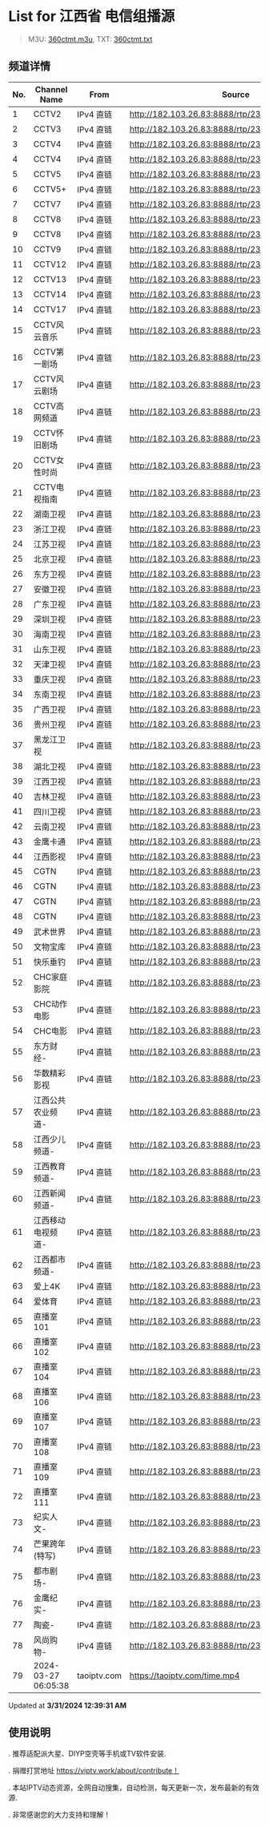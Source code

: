 # List for **江西省 电信组播源**

> M3U: [360ctmt.m3u](/360ctmt.m3u), TXT: [360ctmt.txt](/txt/360ctmt.txt)

## 频道详情

| No. | Channel Name | From | Source |
| --- | ------------ | ---- | ------ |
| 1 | CCTV2 | IPv4 直链 | <http://182.103.26.83:8888/rtp/239.252.220.183:5140> |
| 2 | CCTV3 | IPv4 直链 | <http://182.103.26.83:8888/rtp/239.252.219.252:5140> |
| 3 | CCTV4 | IPv4 直链 | <http://182.103.26.83:8888/rtp/239.252.219.193:5140> |
| 4 | CCTV4 | IPv4 直链 | <http://182.103.26.83:8888/rtp/239.252.220.184:5140> |
| 5 | CCTV5 | IPv4 直链 | <http://182.103.26.83:8888/rtp/239.252.219.198:5140> |
| 6 | CCTV5+ | IPv4 直链 | <http://182.103.26.83:8888/rtp/239.252.219.72:5140> |
| 7 | CCTV7 | IPv4 直链 | <http://182.103.26.83:8888/rtp/239.252.220.185:5140> |
| 8 | CCTV8 | IPv4 直链 | <http://182.103.26.83:8888/rtp/239.252.219.253:5140> |
| 9 | CCTV8 | IPv4 直链 | <http://182.103.26.83:8888/rtp/239.252.220.196:5140> |
| 10 | CCTV9 | IPv4 直链 | <http://182.103.26.83:8888/rtp/239.252.220.186:5140> |
| 11 | CCTV12 | IPv4 直链 | <http://182.103.26.83:8888/rtp/239.252.220.187:5140> |
| 12 | CCTV13 | IPv4 直链 | <http://182.103.26.83:8888/rtp/239.252.219.139:5140> |
| 13 | CCTV14 | IPv4 直链 | <http://182.103.26.83:8888/rtp/239.252.220.92:5140> |
| 14 | CCTV17 | IPv4 直链 | <http://182.103.26.83:8888/rtp/239.252.220.192:5140> |
| 15 | CCTV风云音乐 | IPv4 直链 | <http://182.103.26.83:8888/rtp/239.252.219.87:5140> |
| 16 | CCTV第一剧场 | IPv4 直链 | <http://182.103.26.83:8888/rtp/239.252.219.86:5140> |
| 17 | CCTV风云剧场 | IPv4 直链 | <http://182.103.26.83:8888/rtp/239.252.219.89:5140> |
| 18 | CCTV高网频道 | IPv4 直链 | <http://182.103.26.83:8888/rtp/239.252.219.95:5140> |
| 19 | CCTV怀旧剧场 | IPv4 直链 | <http://182.103.26.83:8888/rtp/239.252.219.90:5140> |
| 20 | CCTV女性时尚 | IPv4 直链 | <http://182.103.26.83:8888/rtp/239.252.219.94:5140> |
| 21 | CCTV电视指南 | IPv4 直链 | <http://182.103.26.83:8888/rtp/239.252.219.97:5140> |
| 22 | 湖南卫视 | IPv4 直链 | <http://182.103.26.83:8888/rtp/239.252.219.201:5140> |
| 23 | 浙江卫视 | IPv4 直链 | <http://182.103.26.83:8888/rtp/239.252.219.210:5140> |
| 24 | 江苏卫视 | IPv4 直链 | <http://182.103.26.83:8888/rtp/239.252.219.214:5140> |
| 25 | 北京卫视 | IPv4 直链 | <http://182.103.26.83:8888/rtp/239.252.219.206:5140> |
| 26 | 东方卫视 | IPv4 直链 | <http://182.103.26.83:8888/rtp/239.252.219.229:5140> |
| 27 | 安徽卫视 | IPv4 直链 | <http://182.103.26.83:8888/rtp/239.252.220.83:5140> |
| 28 | 广东卫视 | IPv4 直链 | <http://182.103.26.83:8888/rtp/239.252.219.213:5140> |
| 29 | 深圳卫视 | IPv4 直链 | <http://182.103.26.83:8888/rtp/239.252.219.212:5140> |
| 30 | 海南卫视 | IPv4 直链 | <http://182.103.26.83:8888/rtp/239.252.219.178:5140> |
| 31 | 山东卫视 | IPv4 直链 | <http://182.103.26.83:8888/rtp/239.252.219.228:5140> |
| 32 | 天津卫视 | IPv4 直链 | <http://182.103.26.83:8888/rtp/239.252.220.61:5140> |
| 33 | 重庆卫视 | IPv4 直链 | <http://182.103.26.83:8888/rtp/239.252.220.94:5140> |
| 34 | 东南卫视 | IPv4 直链 | <http://182.103.26.83:8888/rtp/239.252.220.82:5140> |
| 35 | 广西卫视 | IPv4 直链 | <http://182.103.26.83:8888/rtp/239.252.219.183:5140> |
| 36 | 贵州卫视 | IPv4 直链 | <http://182.103.26.83:8888/rtp/239.252.220.190:5140> |
| 37 | 黑龙江卫视 | IPv4 直链 | <http://182.103.26.83:8888/rtp/239.252.219.211:5140> |
| 38 | 湖北卫视 | IPv4 直链 | <http://182.103.26.83:8888/rtp/239.252.219.208:5140> |
| 39 | 江西卫视 | IPv4 直链 | <http://182.103.26.83:8888/rtp/239.252.220.63:5140> |
| 40 | 吉林卫视 | IPv4 直链 | <http://182.103.26.83:8888/rtp/239.252.220.188:5140> |
| 41 | 四川卫视 | IPv4 直链 | <http://182.103.26.83:8888/rtp/239.252.220.93:5140> |
| 42 | 云南卫视 | IPv4 直链 | <http://182.103.26.83:8888/rtp/239.252.219.185:5140> |
| 43 | 金鹰卡通 | IPv4 直链 | <http://182.103.26.83:8888/rtp/239.252.219.69:5140> |
| 44 | 江西影视 | IPv4 直链 | <http://182.103.26.83:8888/rtp/239.252.220.242:5140> |
| 45 | CGTN | IPv4 直链 | <http://182.103.26.83:8888/rtp/239.252.219.194:5140> |
| 46 | CGTN | IPv4 直链 | <http://182.103.26.83:8888/rtp/239.252.219.196:5140> |
| 47 | CGTN | IPv4 直链 | <http://182.103.26.83:8888/rtp/239.252.219.65:5140> |
| 48 | CGTN | IPv4 直链 | <http://182.103.26.83:8888/rtp/239.252.219.66:5140> |
| 49 | 武术世界 | IPv4 直链 | <http://182.103.26.83:8888/rtp/239.252.220.180:5140> |
| 50 | 文物宝库 | IPv4 直链 | <http://182.103.26.83:8888/rtp/239.252.220.158:5140> |
| 51 | 快乐垂钓 | IPv4 直链 | <http://182.103.26.83:8888/rtp/239.252.220.177:5140> |
| 52 | CHC家庭影院 | IPv4 直链 | <http://182.103.26.83:8888/rtp/239.252.219.84:5140> |
| 53 | CHC动作电影 | IPv4 直链 | <http://182.103.26.83:8888/rtp/239.252.219.85:5140> |
| 54 | CHC电影 | IPv4 直链 | <http://182.103.26.83:8888/rtp/239.252.219.83:5140> |
| 55 | 东方财经- | IPv4 直链 | <http://182.103.26.83:8888/rtp/239.252.219.57:5140> |
| 56 | 华数精彩影视 | IPv4 直链 | <http://182.103.26.83:8888/rtp/239.252.220.223:5140> |
| 57 | 江西公共农业频道- | IPv4 直链 | <http://182.103.26.83:8888/rtp/239.252.220.102:5140> |
| 58 | 江西少儿频道- | IPv4 直链 | <http://182.103.26.83:8888/rtp/239.252.219.113:5140> |
| 59 | 江西教育频道- | IPv4 直链 | <http://182.103.26.83:8888/rtp/239.252.219.115:5140> |
| 60 | 江西新闻频道- | IPv4 直链 | <http://182.103.26.83:8888/rtp/239.252.220.100:5140> |
| 61 | 江西移动电视频道- | IPv4 直链 | <http://182.103.26.83:8888/rtp/239.252.220.241:5140> |
| 62 | 江西都市频道- | IPv4 直链 | <http://182.103.26.83:8888/rtp/239.252.220.238:5140> |
| 63 | 爱上4K | IPv4 直链 | <http://182.103.26.83:8888/rtp/239.252.220.212:5140> |
| 64 | 爱体育 | IPv4 直链 | <http://182.103.26.83:8888/rtp/239.252.220.211:5140> |
| 65 | 直播室101 | IPv4 直链 | <http://182.103.26.83:8888/rtp/239.252.219.53:5140> |
| 66 | 直播室102 | IPv4 直链 | <http://182.103.26.83:8888/rtp/239.252.219.91:5140> |
| 67 | 直播室104 | IPv4 直链 | <http://182.103.26.83:8888/rtp/239.252.219.112:5140> |
| 68 | 直播室106 | IPv4 直链 | <http://182.103.26.83:8888/rtp/239.252.219.135:5140> |
| 69 | 直播室107 | IPv4 直链 | <http://182.103.26.83:8888/rtp/239.252.219.136:5140> |
| 70 | 直播室108 | IPv4 直链 | <http://182.103.26.83:8888/rtp/239.252.219.203:5140> |
| 71 | 直播室109 | IPv4 直链 | <http://182.103.26.83:8888/rtp/239.252.219.204:5140> |
| 72 | 直播室111 | IPv4 直链 | <http://182.103.26.83:8888/rtp/239.252.219.215:5140> |
| 73 | 纪实人文- | IPv4 直链 | <http://182.103.26.83:8888/rtp/239.252.219.227:5140> |
| 74 | 芒果跨年(特写) | IPv4 直链 | <http://182.103.26.83:8888/rtp/239.252.219.188:5140> |
| 75 | 都市剧场- | IPv4 直链 | <http://182.103.26.83:8888/rtp/239.252.219.225:5140> |
| 76 | 金鹰纪实- | IPv4 直链 | <http://182.103.26.83:8888/rtp/239.252.220.155:5140> |
| 77 | 陶瓷- | IPv4 直链 | <http://182.103.26.83:8888/rtp/239.252.220.243:5140> |
| 78 | 风尚购物- | IPv4 直链 | <http://182.103.26.83:8888/rtp/239.252.219.101:5140> |
| 79 | 2024-03-27 06:05:38 | taoiptv.com | <https://taoiptv.com/time.mp4> |

Updated at **3/31/2024 12:39:31 AM**

## 使用说明

. 推荐适配派大星、DIYP空壳等手机或TV软件安装.

. 捐赠打赏地址 https://viptv.work/about/contribute！

. 本站IPTV动态资源，全网自动搜集，自动检测，每天更新一次，发布最新的有效源.

. 非常感谢您的大力支持和理解！